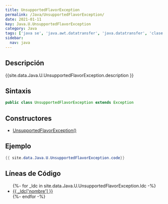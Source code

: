 ```yaml
---
title: UnsupportedFlavorException
permalink: /Java/UnsupportedFlavorException/
date: 2021-01-11
key: Java.U.UnsupportedFlavorException
category: Java
tags: ['java se', 'java.awt.datatransfer', 'java.datatransfer', 'clase java', 'Java 1.1']
sidebar: 
  nav: java
---
```


## Descripción
{{site.data.Java.U.UnsupportedFlavorException.description }}

## Sintaxis
~~~java
public class UnsupportedFlavorException extends Exception
~~~

## Constructores
* [UnsupportedFlavorException()](/Java/UnsupportedFlavorException/UnsupportedFlavorException/)

## Ejemplo
~~~java
{{ site.data.Java.U.UnsupportedFlavorException.code}}
~~~

## Líneas de Código
<ul>
{%- for _ldc in site.data.Java.U.UnsupportedFlavorException.ldc -%}
   <li>
       <a href="{{_ldc['url'] }}">{{ _ldc['nombre'] }}</a>
   </li>
{%- endfor -%}
</ul>
